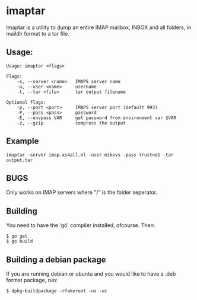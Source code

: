 
# imaptar

Imaptar is a utility to dump an entire IMAP mailbox, INBOX
and all folders, in maildir format to a tar file.

## Usage:

```
Usage: imaptar <flags>

Flags:
    -s, --server <name>   IMAPS server name
    -u, --user <name>     username
    -t, --tar <file>      tar output filename

Optional flags:
    -p, --port <port>     IMAPS server port (default 993)
    -P, --pass <pass>     password
    -E, --envpass VAR     get password from environment var $VAR
    -z, --gzip            compress the output
```

## Example

```
imaptar -server imap.xs4all.nl -user mikevs -pass trustno1 -tar output.tar
```

## BUGS

Only works on IMAP servers where "/" is the folder seperator.

## Building

You need to have the 'gó' compiler installed, ofcourse. Then:

```
$ go get
$ go build
```

## Building a debian package

If you are running debian or ubuntu and you would like to have
a .deb format package, run:

```
$ dpkg-buildpackage -rfakeroot -us -uc
```

